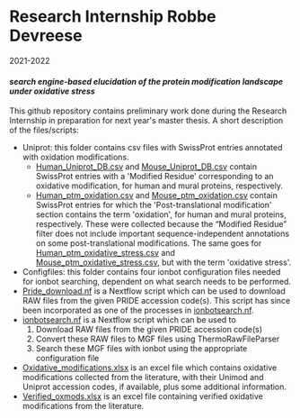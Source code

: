# Research Internship Robbe Devreese
2021-2022
#### *search engine-based elucidation of the protein modification landscape under oxidative stress*
This github repository contains preliminary work done during the Research Internship in preparation for next year's master thesis.
A short description of the files/scripts:
- Uniprot: this folder contains csv files with SwissProt entries annotated with oxidation modifications.
    - [Human_Uniprot_DB.csv](https://github.com/rodvrees/Research_Internship/blob/main/Uniprot/Human_Uniprot_DB.csv) and [Mouse_Uniprot_DB.csv](https://github.com/rodvrees/Research_Internship/blob/main/Uniprot/Mouse_Uniprot_DB.csv) contain SwissProt entries with a 'Modified Residue' corresponding to an oxidative modification, for human and mural proteins, respectively.
    - [Human_ptm_oxidation.csv](https://github.com/rodvrees/Research_Internship/blob/main/Uniprot/Human_ptm_oxidation.csv) and [Mouse_ptm_oxidation.csv](https://github.com/rodvrees/Research_Internship/blob/main/Uniprot/Mouse_ptm_oxidation.csv) contain SwissProt entries for which the 'Post-translational modification' section contains the term 'oxidation', for human and mural proteins, respectively. These were collected because the “Modified Residue” filter does not include important sequence-independent annotations on some post-translational modifications. The same goes for [Human_ptm_oxidative_stress.csv](https://github.com/rodvrees/Research_Internship/blob/main/Uniprot/Human_ptm_oxidative_stress.csv) and [Mouse_ptm_oxidative_stress.csv](https://github.com/rodvrees/Research_Internship/blob/main/Uniprot/Mouse_ptm_oxidative_stress.csv), but with the term 'oxidative stress'.
- Configfiles: this folder contains four ionbot configuration files needed for ionbot searching, dependent on what search needs to be performed.
- [Pride_download.nf](https://github.com/rodvrees/Research_Internship/blob/main/PRIDE_download.nf) is a Nextflow script which can be used to download RAW files from the given PRIDE accession code(s). This script has since been incorporated as one of the processes in [ionbotsearch.nf](https://github.com/rodvrees/Research_Internship/blob/main/ionbotsearch.nf).
- [ionbotsearch.nf](https://github.com/rodvrees/Research_Internship/blob/main/ionbotsearch.nf) is a Nextflow script which can be used to
    1. Download RAW files from the given PRIDE accession code(s)
    2. Convert these RAW files to MGF files using ThermoRawFileParser
    3. Search these MGF files with ionbot using the appropriate configuration file
- [Oxidative_modifications.xlsx](https://github.com/rodvrees/Research_Internship/blob/main/Oxidative_modifications.xlsx) is an excel file which contains oxidative modifications collected from the literature, with their Unimod and Uniprot accession codes, if available, plus some additional information.
- [Verified_oxmods.xlsx](https://github.com/rodvrees/Research_Internship/blob/main/Verified_oxmods.xlsx) is an excel file containing verified oxidative modifications from the literature.